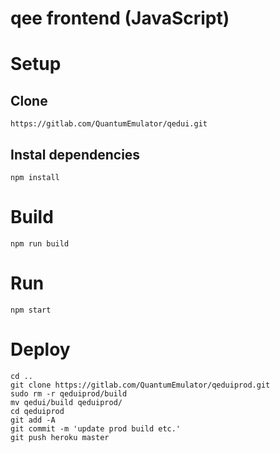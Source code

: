# qee frontend (JavaScript)

# Setup

## Clone

```
https://gitlab.com/QuantumEmulator/qedui.git
```

## Instal dependencies

```
npm install
```

# Build

```
npm run build
```

# Run

```
npm start
```

# Deploy

```
cd ..
git clone https://gitlab.com/QuantumEmulator/qeduiprod.git
sudo rm -r qeduiprod/build
mv qedui/build qeduiprod/
cd qeduiprod
git add -A
git commit -m 'update prod build etc.'
git push heroku master
```
